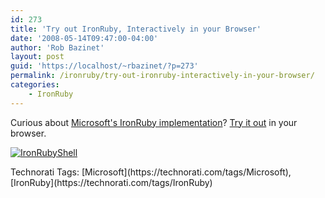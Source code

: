 ```yaml
---
id: 273
title: 'Try out IronRuby, Interactively in your Browser'
date: '2008-05-14T09:47:00-04:00'
author: 'Rob Bazinet'
layout: post
guid: 'https://localhost/~rbazinet/?p=273'
permalink: /ironruby/try-out-ironruby-interactively-in-your-browser/
categories:
    - IronRuby
---
```


Curious about [Microsoft's IronRuby implementation](https://www.ironruby.net/)? [Try it out](https://www.ironruby.info/ir/) in your browser.

[![IronRubyShell](https://www.accidentaltechnologist.com/files/media/image/WindowsLiveWriter/TryoutIronRubyInteractively_7AC6/IronRubyShell_thumb.jpg)](https://www.accidentaltechnologist.com/files/media/image/WindowsLiveWriter/TryoutIronRubyInteractively_7AC6/IronRubyShell_2.jpg)

<div class="wlWriterSmartContent" id="scid:0767317B-992E-4b12-91E0-4F059A8CECA8:4a26e3c3-8dd4-4f25-b40f-00ee83178988" style="padding-right: 0px; display: inline; padding-left: 0px; padding-bottom: 0px; margin: 0px; padding-top: 0px">Technorati Tags: [Microsoft](https://technorati.com/tags/Microsoft), [IronRuby](https://technorati.com/tags/IronRuby)</div>